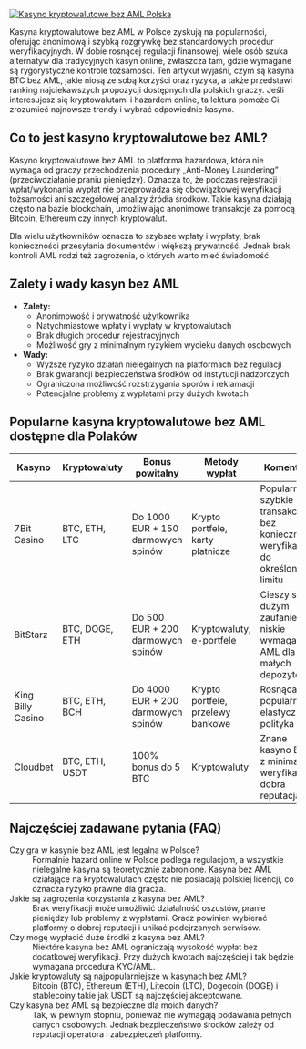 [![Kasyno kryptowalutowe bez AML Polska](https://123-caf.pages.dev/gitsignup.png)](https://vrmoo.ru/Bt82HjjY)

<p>Kasyna kryptowalutowe bez AML w Polsce zyskują na popularności, oferując anonimową i szybką rozgrywkę bez standardowych procedur weryfikacyjnych. W dobie rosnącej regulacji finansowej, wiele osób szuka alternatyw dla tradycyjnych kasyn online, zwłaszcza tam, gdzie wymagane są rygorystyczne kontrole tożsamości. Ten artykuł wyjaśni, czym są kasyna BTC bez AML, jakie niosą ze sobą korzyści oraz ryzyka, a także przedstawi ranking najciekawszych propozycji dostępnych dla polskich graczy. Jeśli interesujesz się kryptowalutami i hazardem online, ta lektura pomoże Ci zrozumieć najnowsze trendy i wybrać odpowiednie kasyno.</p>  <h2>Co to jest kasyno kryptowalutowe bez AML?</h2> <p>Kasyno kryptowalutowe bez AML to platforma hazardowa, która nie wymaga od graczy przechodzenia procedury „Anti-Money Laundering” (przeciwdziałanie praniu pieniędzy). Oznacza to, że podczas rejestracji i wpłat/wykonania wypłat nie przeprowadza się obowiązkowej weryfikacji tożsamości ani szczegółowej analizy źródła środków. Takie kasyna działają często na bazie blockchain, umożliwiając anonimowe transakcje za pomocą Bitcoin, Ethereum czy innych kryptowalut.</p> <p>Dla wielu użytkowników oznacza to szybsze wpłaty i wypłaty, brak konieczności przesyłania dokumentów i większą prywatność. Jednak brak kontroli AML rodzi też zagrożenia, o których warto mieć świadomość.</p>  <h2>Zalety i wady kasyn bez AML</h2> <ul>   <li><strong>Zalety:</strong>     <ul>       <li>Anonimowość i prywatność użytkownika</li>       <li>Natychmiastowe wpłaty i wypłaty w kryptowalutach</li>       <li>Brak długich procedur rejestracyjnych</li>       <li>Możliwość gry z minimalnym ryzykiem wycieku danych osobowych</li>     </ul>   </li>   <li><strong>Wady:</strong>     <ul>       <li>Wyższe ryzyko działań nielegalnych na platformach bez regulacji</li>       <li>Brak gwarancji bezpieczeństwa środków od instytucji nadzorczych</li>       <li>Ograniczona możliwość rozstrzygania sporów i reklamacji</li>       <li>Potencjalne problemy z wypłatami przy dużych kwotach</li>     </ul>   </li> </ul>  <h2>Popularne kasyna kryptowalutowe bez AML dostępne dla Polaków</h2> <table>   <thead>     <tr>       <th>Kasyno</th>       <th>Kryptowaluty</th>       <th>Bonus powitalny</th>       <th>Metody wypłat</th>       <th>Komentarz</th>     </tr>   </thead>   <tbody>     <tr>       <td>7Bit Casino</td>       <td>BTC, ETH, LTC</td>       <td>Do 1000 EUR + 150 darmowych spinów</td>       <td>Krypto portfele, karty płatnicze</td>       <td>Popularne, szybkie transakcje, bez konieczności weryfikacji do określonego limitu</td>     </tr>     <tr>       <td>BitStarz</td>       <td>BTC, DOGE, ETH</td>       <td>Do 500 EUR + 200 darmowych spinów</td>       <td>Kryptowaluty, e-portfele</td>       <td>Cieszy się dużym zaufaniem, niskie wymagania AML dla małych depozytów</td>     </tr>     <tr>       <td>King Billy Casino</td>       <td>BTC, ETH, BCH</td>       <td>Do 4000 EUR + 200 darmowych spinów</td>       <td>Krypto portfele, przelewy bankowe</td>       <td>Rosnąca popularność, elastyczna polityka AML</td>     </tr>     <tr>       <td>Cloudbet</td>       <td>BTC, ETH, USDT</td>       <td>100% bonus do 5 BTC</td>       <td>Kryptowaluty</td>       <td>Znane kasyno BTC z minimalną weryfikacją, dobra reputacja</td>     </tr>   </tbody> </table>  <h2>Najczęściej zadawane pytania (FAQ)</h2> <dl>   <dt>Czy gra w kasynie bez AML jest legalna w Polsce?</dt>   <dd>Formalnie hazard online w Polsce podlega regulacjom, a wszystkie nielegalne kasyna są teoretycznie zabronione. Kasyna bez AML działające na kryptowalutach często nie posiadają polskiej licencji, co oznacza ryzyko prawne dla gracza.</dd>    <dt>Jakie są zagrożenia korzystania z kasyna bez AML?</dt>   <dd>Brak weryfikacji może umożliwić działalność oszustów, pranie pieniędzy lub problemy z wypłatami. Gracz powinien wybierać platformy o dobrej reputacji i unikać podejrzanych serwisów.</dd>    <dt>Czy mogę wypłacić duże środki z kasyna bez AML?</dt>   <dd>Niektóre kasyna bez AML ograniczają wysokość wypłat bez dodatkowej weryfikacji. Przy dużych kwotach najczęściej i tak będzie wymagana procedura KYC/AML.</dd>    <dt>Jakie kryptowaluty są najpopularniejsze w kasynach bez AML?</dt>   <dd>Bitcoin (BTC), Ethereum (ETH), Litecoin (LTC), Dogecoin (DOGE) i stablecoiny takie jak USDT są najczęściej akceptowane.</dd>    <dt>Czy kasyna bez AML są bezpieczne dla moich danych?</dt>   <dd>Tak, w pewnym stopniu, ponieważ nie wymagają podawania pełnych danych osobowych. Jednak bezpieczeństwo środków zależy od reputacji operatora i zabezpieczeń platformy.</dd> </dl>